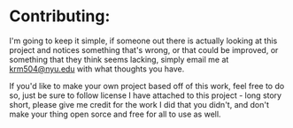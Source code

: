 # Contributing:

I'm going to keep it simple, if someone out there is actually looking at this project and notices something that's wrong, or that could be improved, or something that they think seems lacking, simply email me at krm504@nyu.edu with what thoughts you have.

If you'd like to make your own project based off of this work, feel free to do so, just be sure to follow license I have attached to this project - long story short, please give me credit for the work I did that you didn't, and don't make your thing open sorce and free for all to use as well.
